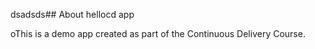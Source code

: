 dsadsds## About hellocd app 

oThis is a demo app created as part of the Continuous Delivery Course. 



